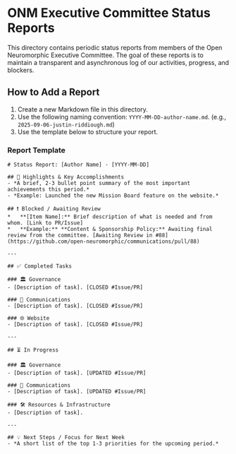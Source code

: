 # ONM Executive Committee Status Reports

This directory contains periodic status reports from members of the Open Neuromorphic Executive Committee. The goal of these reports is to maintain a transparent and asynchronous log of our activities, progress, and blockers.

## How to Add a Report

1.  Create a new Markdown file in this directory.
2.  Use the following naming convention: `YYYY-MM-DD-author-name.md`. (e.g., `2025-09-06-justin-riddiough.md`)
3.  Use the template below to structure your report.

### Report Template

```
# Status Report: [Author Name] - [YYYY-MM-DD]

## 🎯 Highlights & Key Accomplishments
- *A brief, 2-3 bullet point summary of the most important achievements this period.*
- *Example: Launched the new Mission Board feature on the website.*

## ❗ Blocked / Awaiting Review
*   **[Item Name]:** Brief description of what is needed and from whom. [Link to PR/Issue]
*   **Example:** **Content & Sponsorship Policy:** Awaiting final review from the committee. [Awaiting Review in #88](https://github.com/open-neuromorphic/communications/pull/88)

---

## ✅ Completed Tasks

### 🏛️ Governance
- [Description of task]. [CLOSED #Issue/PR]

### 📣 Communications
- [Description of task]. [CLOSED #Issue/PR]

### 🌐 Website
- [Description of task]. [CLOSED #Issue/PR]

---

## ⏳ In Progress

### 🏛️ Governance
- [Description of task]. [UPDATED #Issue/PR]

### 📣 Communications
- [Description of task]. [UPDATED #Issue/PR]

### 🛠️ Resources & Infrastructure
- [Description of task].

---

## 💡 Next Steps / Focus for Next Week
- *A short list of the top 1-3 priorities for the upcoming period.*
```